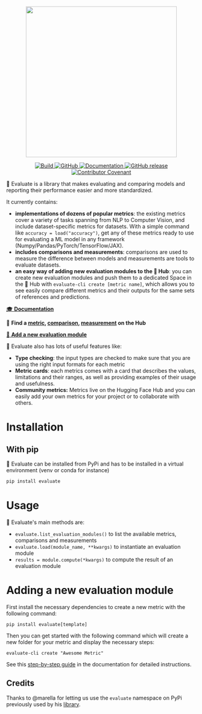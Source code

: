 <p align="center">
    <br>
    <img src="https://huggingface.co/datasets/evaluate/media/resolve/main/evaluate-banner.png" width="400"/>
    <br>
</p>

<p align="center">
    <a href="https://circleci.com/gh/huggingface/evaluate">
        <img alt="Build" src="https://img.shields.io/circleci/build/github/huggingface/evaluate/main">
    </a>
    <a href="https://github.com/huggingface/evaluate/blob/master/LICENSE">
        <img alt="GitHub" src="https://img.shields.io/github/license/huggingface/evaluate.svg?color=blue">
    </a>
    <a href="https://huggingface.co/docs/evaluate/index">
        <img alt="Documentation" src="https://img.shields.io/website/http/huggingface.co/docs/evaluate/index.svg?down_color=red&down_message=offline&up_message=online">
    </a>
    <a href="https://github.com/huggingface/evaluate/releases">
        <img alt="GitHub release" src="https://img.shields.io/github/release/huggingface/evaluate.svg">
    </a>
    <a href="CODE_OF_CONDUCT.md">
        <img alt="Contributor Covenant" src="https://img.shields.io/badge/Contributor%20Covenant-2.0-4baaaa.svg">
    </a>
</p>

🤗 Evaluate is a library that makes evaluating and comparing models and reporting their performance easier and more standardized. 

It currently contains:

- **implementations of dozens of popular metrics**: the existing metrics cover a variety of tasks spanning from NLP to Computer Vision, and include dataset-specific metrics for datasets. With a simple command like `accuracy = load("accuracy")`, get any of these metrics ready to use for evaluating a ML model in any framework (Numpy/Pandas/PyTorch/TensorFlow/JAX).
- **includes comparisons and measurements**: comparisons are used to measure the difference between models and measurements are tools to evaluate datasets.
- **an easy way of adding new evaluation modules to the 🤗 Hub**: you can create new evaluation modules and push them to a dedicated Space in the 🤗 Hub with `evaluate-cli create [metric name]`, which allows you to see easily compare different metrics and their outputs for the same sets of references and predictions.

[🎓 **Documentation**](https://huggingface.co/docs/evaluate/)

🔎 **Find a [metric](https://huggingface.co/evaluate-metric), [comparison](https://huggingface.co/evaluate-comparison), [measurement](https://huggingface.co/evaluate-measurement) on the Hub**

[🌟 **Add a new evaluation module**](https://huggingface.co/docs/evaluate/)

🤗 Evaluate also has lots of useful features like:

- **Type checking**: the input types are checked to make sure that you are using the right input formats for each metric
- **Metric cards**: each metrics comes with a card that describes the values, limitations and their ranges, as well as providing examples of their usage and usefulness.
- **Community metrics:** Metrics live on the Hugging Face Hub and you can easily add your own metrics for your project or to collaborate with others.


# Installation

## With pip

🤗 Evaluate can be installed from PyPi and has to be installed in a virtual environment (venv or conda for instance)

```bash
pip install evaluate
```

# Usage

🤗 Evaluate's main methods are:

- `evaluate.list_evaluation_modules()` to list the available metrics, comparisons and measurements
- `evaluate.load(module_name, **kwargs)` to instantiate an evaluation module
- `results = module.compute(*kwargs)` to compute the result of an evaluation module

# Adding a new evaluation module

First install the necessary dependencies to create a new metric with the following command:
```
pip install evaluate[template]
```
Then you can get started with the following command which will create a new folder for your metric and display the necessary steps:
```batch
evaluate-cli create "Awesome Metric"
```
See this [step-by-step guide](https://huggingface.co/docs/evaluate/creating_and_sharing) in the documentation for detailed instructions.

## Credits

Thanks to @marella for letting us use the `evaluate` namespace on PyPi previously used by his [library](https://github.com/marella/evaluate).
